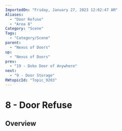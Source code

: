 ```yaml
---
ImportedOn: "Friday, January 27, 2023 12:02:47 AM"
Aliases:
  - "Door Refuse"
  - "Area 8"
Category: "Scene"
Tags:
  - "Category/Scene"
parent:
  - "Nexus of Doors"
up:
  - "Nexus of Doors"
prev:
  - "19 - Doko Door of Anywhere"
next:
  - "9 - Door Storage"
RWtopicId: "Topic_9203"
---
```

# 8 - Door Refuse
## Overview
